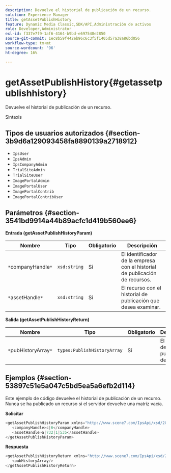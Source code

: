 ```yaml
---
description: Devuelve el historial de publicación de un recurso.
solution: Experience Manager
title: getAssetPublishHistory
feature: Dynamic Media Classic,SDK/API,Administración de activos
role: Developer,Administrator
exl-id: f337e7f9-1af6-4164-b9bd-e697548e2850
source-git-commit: 1ec8b59f442eb96c6c3f5f1405d57a38a86bd056
workflow-type: tm+mt
source-wordcount: '96'
ht-degree: 16%

---
```


# getAssetPublishHistory{#getassetpublishhistory}

Devuelve el historial de publicación de un recurso.

Sintaxis

## Tipos de usuarios autorizados {#section-3b9d6a129093458fa8890139a2718912}

* `IpsUser`
* `IpsAdmin`
* `IpsCompanyAdmin`
* `TrialSiteAdmin`
* `TrialSiteUser`
* `ImagePortalAdmin`
* `ImagePortalUser`
* `ImagePortalContrib`
* `ImagePortalContribUser`

## Parámetros {#section-3541bd9914a44b89acfc1d419b560ee6}

**Entrada (getAssetPublishHistoryParam)**

| Nombre | Tipo | Obligatorio | Descripción |
|---|---|---|---|
| `*`companyHandle`*` | `xsd:string` | Sí | El identificador de la empresa con el historial de publicación de recursos. |
| `*`assetHandle`*` | `xsd:string` | Sí | El recurso con el historial de publicación que desea examinar. |

**Salida (getAssetPublishHistoryReturn)**

| Nombre | Tipo | Obligatorio | Descripción |
|---|---|---|---|
| `*`pubHistoryArray`*` | `types:PublishHistoryArray` | Sí | El historial de publicación del recurso. |

## Ejemplos {#section-53897c51e5a047c5bd5ea5a6efb2d114}

Este ejemplo de código devuelve el historial de publicación de un recurso. Nunca se ha publicado un recurso si el servidor devuelve una matriz vacía.

**Solicitar**

```java
<getAssetPublishHistoryParam xmlns="http://www.scene7.com/IpsApi/xsd/2008-01-15">
   <companyHandle>c|6</companyHandle>
   <assetHandle>a|732|1|535</assetHandle>
</getAssetPublishHistoryParam>
```

**Respuesta**

```java
<getAssetPublishHistoryReturn xmlns="http://www.scene7.com/IpsApi/xsd/2008-01-15">
   <pubHistoryArray/>
</getAssetPublishHistoryReturn>
```
